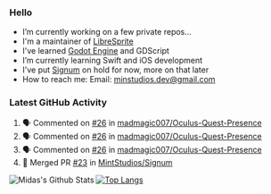 ### Hello

- I’m currently working on a few private repos...
- I'm a maintainer of [LibreSprite](https://github.com/LibreSprite/LibreSprite)
- I've learned [Godot Engine](https://godotengine.org/) and GDScript
- I’m currently learning Swift and iOS development
- I've put [Signum](https://github.com/MintStudios/Signum) on hold for now, more on that later
- How to reach me: Email: minstudios.dev@gmail.com

### Latest GitHub Activity
<!--START_SECTION:activity-->

1. 🗣 Commented on [#26](https://github.com/madmagic007/Oculus-Quest-Presence/issues/26) in [madmagic007/Oculus-Quest-Presence](https://github.com/madmagic007/Oculus-Quest-Presence)
2. 🗣 Commented on [#26](https://github.com/madmagic007/Oculus-Quest-Presence/issues/26) in [madmagic007/Oculus-Quest-Presence](https://github.com/madmagic007/Oculus-Quest-Presence)
3. 🗣 Commented on [#26](https://github.com/madmagic007/Oculus-Quest-Presence/issues/26) in [madmagic007/Oculus-Quest-Presence](https://github.com/madmagic007/Oculus-Quest-Presence)
4. 🎉 Merged PR [#23](https://github.com/MintStudios/Signum/pull/23) in [MintStudios/Signum](https://github.com/MintStudios/Signum)
<!--END_SECTION:activity-->

<img align="left" alt="Midas's Github Stats" src="https://github-readme-stats.vercel.app/api?username=MintStudios&show_icons=true&hide_border=true&count_private=true&theme=radical" />

[![Top Langs](https://github-readme-stats.vercel.app/api/top-langs/?username=MintStudios&hide_border=true&count_private=true&theme=radical)](https://github.com/anuraghazra/github-readme-stats)
